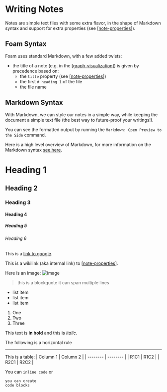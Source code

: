 # Writing Notes

Notes are simple text files with some extra flavor, in the shape of Markdown syntax and support for extra properties (see [[note-properties]]).

## Foam Syntax

Foam uses standard Markdown, with a few added twists:

- the title of a note (e.g. in the [[graph-visualization]]) is given by precedence based on:
  - the `title` property (see [[note-properties]])
  - the first `# heading 1` of the file
  - the file name

## Markdown Syntax

With Markdown, we can style our notes in a simple way, while keeping the document a simple text file (the best way to future-proof your writings!).

You can see the formatted output by running the `Markdown: Open Preview to the Side` command.

Here is a high level overview of Markdown, for more information on the Markdown syntax [see here](https://commonmark.org/help/).

# Heading 1

## Heading 2

### Heading 3

#### Heading 4

##### Heading 5

###### Heading 6

This is a [link to google](https://www.google.com).

This is a wikilink (aka internal link) to [[note-properties]].

Here is an image:
![image](../../attachments/foam-icon.png)

> this is a blockquote
> it can span multiple lines

- list item
- list item
- list item

1. One
2. Two
3. Three

This text is **in bold** and this is *italic*.

The following is a horizontal rule

---

This is a table:
| Column 1 | Column 2 |
| -------- | -------- |
| R1C1     | R1C2     |
| R2C1     | R2C2     |

You can `inline code` or

```text
you can create
code blocks
```



[//begin]: # "Autogenerated link references for markdown compatibility"
[note-properties]: note-properties "Note Properties"
[graph-visualization]: graph-visualization "Graph Visualization"
[//end]: # "Autogenerated link references"